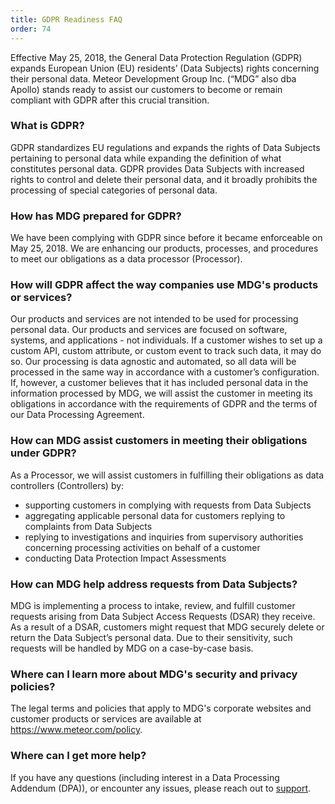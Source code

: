 ```yaml
---
title: GDPR Readiness FAQ
order: 74
---
```


Effective May 25, 2018, the General Data Protection Regulation (GDPR) expands European Union (EU) residents’ (Data Subjects) rights concerning their personal data. Meteor Development Group Inc. (“MDG” also dba Apollo) stands ready to assist our customers to become or remain compliant with GDPR after this crucial transition.

<h3 id="what-is-gdpr">What is GDPR?</h3>

GDPR standardizes EU regulations and expands the rights of Data Subjects pertaining to personal data while expanding the definition of what constitutes personal data. GDPR provides Data Subjects with increased rights to control and delete their personal data, and it broadly prohibits the processing of special categories of personal data.

<h3 id="prepared">How has MDG prepared for GDPR?</h3>

We have been complying with GDPR since before it became enforceable on May 25, 2018. We are enhancing our products, processes, and procedures to meet our obligations as a data processor (Processor).

<h3 id="affect">How will GDPR affect the way companies use MDG's products or services?</h3>

Our products and services are not intended to be used for processing personal data. Our products and services are focused on software, systems, and applications - not individuals. If a customer wishes to set up a custom API, custom attribute, or custom event to track such data, it may do so. Our processing is data agnostic and automated, so all data will be processed in the same way in accordance with a customer’s configuration. If, however, a customer believes that it has included personal data in the information processed by MDG, we will assist the customer in meeting its obligations in accordance with the requirements of GDPR and the terms of our Data Processing Agreement.

<h3 id="assist">How can MDG assist customers in meeting their obligations under GDPR?</h3>

As a Processor, we will assist customers in fulfilling their obligations as data controllers (Controllers) by:

- supporting customers in complying with requests from Data Subjects
- aggregating applicable personal data for customers replying to complaints from Data Subjects
- replying to investigations and inquiries from supervisory authorities concerning processing activities on behalf of a customer
- conducting Data Protection Impact Assessments

<h3 id="requests">How can MDG help address requests from Data Subjects?</h3>

MDG is implementing a process to intake, review, and fulfill customer requests arising from Data Subject Access Requests (DSAR) they receive. As a result of a DSAR, customers might request that MDG securely delete or return the Data Subject’s personal data. Due to their sensitivity, such requests will be handled by MDG on a case-by-case basis.

<h3 id="policies">Where can I learn more about MDG's security and privacy policies?</h3>

The legal terms and policies that apply to MDG's corporate websites and customer products or services are available at https://www.meteor.com/policy. 

<h3 id="more">Where can I get more help?</h3>

If you have any questions (including interest in a Data Processing Addendum (DPA)), or encounter any issues, please reach out to [support](/support.html).
